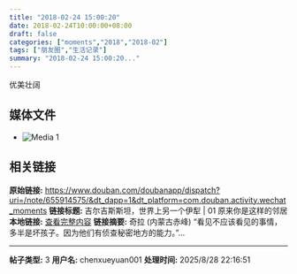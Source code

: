 ```yaml
---
title: "2018-02-24 15:00:20"
date: 2018-02-24T10:00:00+08:00
draft: false
categories: ["moments","2018","2018-02"]
tags: ["朋友圈","生活记录"]
summary: "2018-02-24 15:00:20..."
---
```


优美壮阔

## 媒体文件

- ![Media 1](/Moments/photos/2018-02-24/201802241500200.jpg)

## 相关链接

**原始链接:** https://www.douban.com/doubanapp/dispatch?uri=/note/655914575/&dt_dapp=1&dt_platform=com.douban.activity.wechat_moments
**链接标题:** 吉尔吉斯斯坦，世界上另一个伊犁 | 01 原来你是这样的邻居
**本地链接:** [查看完整内容](/link_content/2018/02/2018-02-24/link_content/)
**链接摘要:** 奇拉
        (内蒙古赤峰)
    “看见不应该看见的事情，多半是坏孩子。因为他们有侦查秘密地方的能力。”...

---

**帖子类型:** 3
**用户名:** chenxueyuan001
**处理时间:** 2025/8/28 22:16:51